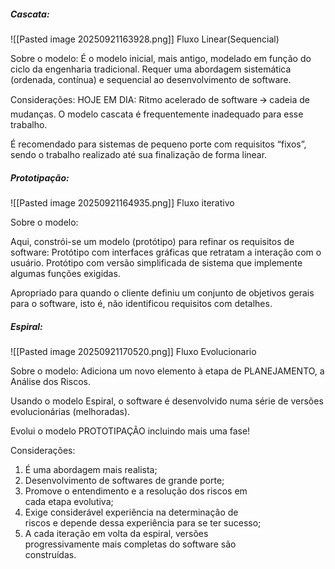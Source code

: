 ##### Cascata:
![[Pasted image 20250921163928.png]]
Fluxo Linear(Sequencial)

Sobre o modelo:
É o modelo inicial, mais antigo, modelado em função do ciclo da engenharia tradicional.
Requer uma abordagem sistemática (ordenada, contínua) e sequencial ao desenvolvimento de software.

Considerações: 
HOJE EM DIA: Ritmo acelerado de software 🡪 cadeia de  mudanças. O modelo cascata é frequentemente inadequado para esse trabalho.

É recomendado para sistemas de pequeno porte com requisitos “fixos”, sendo o trabalho realizado até sua finalização de forma linear.


##### Prototipação:
![[Pasted image 20250921164935.png]]
Fluxo iterativo

Sobre o modelo:

Aqui, constrói-se um modelo (protótipo) para refinar os requisitos de software: 
Protótipo com interfaces gráficas que retratam a interação com o usuário. Protótipo com versão simplificada de sistema que implemente algumas funções exigidas.

Apropriado para quando o cliente definiu um conjunto de objetivos gerais para o software, isto é, não identificou requisitos com detalhes.

##### Espiral:
![[Pasted image 20250921170520.png]]
Fluxo Evolucionario

Sobre o modelo:
Adiciona um novo elemento à etapa de PLANEJAMENTO, a Análise dos Riscos. 

Usando o modelo Espiral, o software é desenvolvido numa série de versões evolucionárias (melhoradas).

Evolui o modelo PROTOTIPAÇÃO incluindo mais uma fase!

Considerações:  
1. É uma abordagem mais realista;  
2. Desenvolvimento de softwares de grande porte;  
3. Promove o entendimento e a resolução dos riscos em  
   cada etapa evolutiva;  
4. Exige considerável experiência na determinação de  
   riscos e depende dessa experiência para se ter sucesso;  
5. A cada iteração em volta da espiral, versões  
   progressivamente mais completas do software são  
   construídas.


